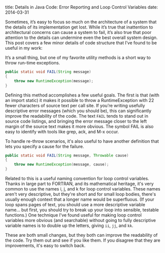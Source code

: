 title: Details in Java Code: Error Reporting and Loop Control Variables
date: 2014-03-31

Sometimes, it’s easy to focus so much on the architecture of a system
that the details of its implementation get lost. While it’s true that
inattention to architectural concerns can cause a system to fail, it’s
also true that poor attention to the details can undermine even the
best overall system design. This post covers a few minor details of
code structure that I’ve found to be useful in my work:

It’s a small thing, but one of my favorite utility methods is a short
way to throw run-time exceptions.

```java
public static void FAIL(String message)
{
    throw new RuntimeException(message);
}
```

Defining this method accomplishes a few useful goals. The first is
that (with an import static) it makes it possible to throw a
RuntimeException with 22 fewer characters of source text per call
site. If you’re writing usefully descriptive error messages (which you
should be), this can significantly improve the readability of the
code. The text `FAIL` tends to stand out in source code listings, and
bringing the error message closer to the left margin of the source
text makes it more obvious. The symbol FAIL is also easy to identify
with tools like grep, ack, and M-x occur.

To handle re-throw scenarios, it's also useful to have another definition that lets you specify a cause for the failure.

```java
public static void FAIL(String message, Throwable cause)
{
    throw new RuntimeException(message, cause);
}
```

Related to this is a useful naming convention for loop control
variables. Thanks in large part to FORTRAN, and its mathematical
heritage, it's very common to use the names i, j, and k for loop
control variables. These names aren't very descriptive, but they're
short and for small loop bodies, there's usually enough context that a
longer name would be superfluous. (If your loop spans pages of text,
you should use a more descriptive variable name... but first, you
should try to break up your loop into sensible, testable functions.)
One technique I've found useful for making loop control variables more
obvious (and searchable) without going to fully descriptive variable
names is to double up the letters, giving `ii`, `jj`, and `kk`.

These are both small changes, but they both can improve the
readability of the code. Try them out and see if you like them. If you
disagree that they are improvements, it's easy to switch back.
